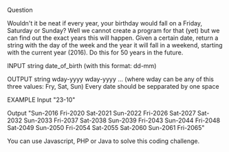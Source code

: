 Question

Wouldn't it be neat if every year, your birthday would fall on a Friday, Saturday or Sunday? Well we cannot create a program for that (yet) but we can find out the exact years this will happen.
Given a certain date, return a string with the day of the week and the year it will fall in a weekend, starting with the current year (2016). Do this for 50 years in the future.

INPUT
string
date_of_birth (with this format: dd-mm)

OUTPUT
string
wday-yyyy wday-yyyy ... (where wday can be any of this three values: Fry, Sat, Sun)
Every date should be sepparated by one space


EXAMPLE
Input
"23-10"

Output
"Sun-2016 Fri-2020 Sat-2021 Sun-2022 Fri-2026 Sat-2027 Sat-2032 Sun-2033 Fri-2037 Sat-2038 Sun-2039 Fri-2043 Sun-2044 Fri-2048 Sat-2049 Sun-2050 Fri-2054 Sat-2055 Sat-2060 Sun-2061 Fri-2065"

You can use Javascript, PHP or Java to solve this coding challenge.